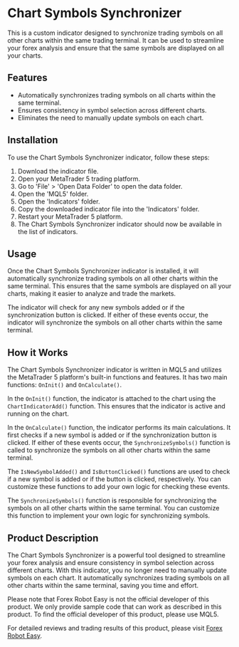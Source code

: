 # Chart Symbols Synchronizer

This is a custom indicator designed to synchronize trading symbols on all other charts within the same trading terminal. It can be used to streamline your forex analysis and ensure that the same symbols are displayed on all your charts.

## Features

- Automatically synchronizes trading symbols on all charts within the same terminal.
- Ensures consistency in symbol selection across different charts.
- Eliminates the need to manually update symbols on each chart.

## Installation

To use the Chart Symbols Synchronizer indicator, follow these steps:

1. Download the indicator file.
2. Open your MetaTrader 5 trading platform.
3. Go to 'File' > 'Open Data Folder' to open the data folder.
4. Open the 'MQL5' folder.
5. Open the 'Indicators' folder.
6. Copy the downloaded indicator file into the 'Indicators' folder.
7. Restart your MetaTrader 5 platform.
8. The Chart Symbols Synchronizer indicator should now be available in the list of indicators.

## Usage

Once the Chart Symbols Synchronizer indicator is installed, it will automatically synchronize trading symbols on all other charts within the same terminal. This ensures that the same symbols are displayed on all your charts, making it easier to analyze and trade the markets.

The indicator will check for any new symbols added or if the synchronization button is clicked. If either of these events occur, the indicator will synchronize the symbols on all other charts within the same terminal.

## How it Works

The Chart Symbols Synchronizer indicator is written in MQL5 and utilizes the MetaTrader 5 platform's built-in functions and features. It has two main functions: `OnInit()` and `OnCalculate()`.

In the `OnInit()` function, the indicator is attached to the chart using the `ChartIndicatorAdd()` function. This ensures that the indicator is active and running on the chart.

In the `OnCalculate()` function, the indicator performs its main calculations. It first checks if a new symbol is added or if the synchronization button is clicked. If either of these events occur, the `SynchronizeSymbols()` function is called to synchronize the symbols on all other charts within the same terminal.

The `IsNewSymbolAdded()` and `IsButtonClicked()` functions are used to check if a new symbol is added or if the button is clicked, respectively. You can customize these functions to add your own logic for checking these events.

The `SynchronizeSymbols()` function is responsible for synchronizing the symbols on all other charts within the same terminal. You can customize this function to implement your own logic for synchronizing symbols.

## Product Description

The Chart Symbols Synchronizer is a powerful tool designed to streamline your forex analysis and ensure consistency in symbol selection across different charts. With this indicator, you no longer need to manually update symbols on each chart. It automatically synchronizes trading symbols on all other charts within the same terminal, saving you time and effort.

Please note that Forex Robot Easy is not the official developer of this product. We only provide sample code that can work as described in this product. To find the official developer of this product, please use MQL5.

For detailed reviews and trading results of this product, please visit [Forex Robot Easy](https://forexroboteasy.com/forex-robot-review/chart-symbols-synchronizer-streamline-your-forex-analysis/).

